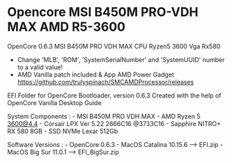 # Opencore MSI B450M PRO-VDH MAX AMD R5-3600
OpenCore 0.6.3 MSI B450M PRO VDH MAX CPU Ryzen5 3600 Vga Rx580
- Change 'MLB', 'ROM', 'SystemSerialNumber' and 'SystemUUID' number to a valid value!
- AMD Vanilla patch included & App AMD Power Gadget https://github.com/trulyspinach/SMCAMDProcessor/releases

EFI Folder for OpenCore Bootloader, version 0.6.3
Created with the help of OpenCore Vanilla Desktop Guide

System Components :
	-	MSI B450M PRO VDH MAX
	-	AMD Ryzen 5 3600@4.4
	-	Corsair LPX Ver 5.22 2666C16 @3733C16
	-	Sapphire NITRO+ RX 580 8GB
	-	SSD NVMe Lexar 512Gb
	
	
Software Versions :
	-	OpenCore 0.6.3
	-	MacOS Catalina 10.15.6 --> EFI.zip
	-	MacOS Big Sur 11.0.1   --> EFI_BigSur.zip
	
